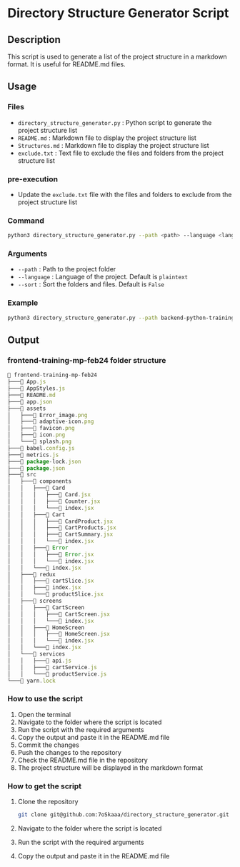 # Directory Structure Generator Script

## Description

This script is used to generate a list of the project structure in a markdown format. It is useful for README.md files.

## Usage

### Files

- `directory_structure_generator.py` : Python script to generate the project structure list
- `README.md` : Markdown file to display the project structure list
- `Structures.md` : Markdown file to display the project structure list
- `exclude.txt` : Text file to exclude the files and folders from the project structure list

### pre-execution

- Update the `exclude.txt` file with the files and folders to exclude from the project structure list

### Command

```bash
python3 directory_structure_generator.py --path <path> --language <language> --sort <sort>
```

### Arguments

- `--path` : Path to the project folder
- `--language` : Language of the project. Default is `plaintext`
- `--sort` : Sort the folders and files. Default is `False`

### Example

```bash
python3 directory_structure_generator.py --path backend-python-training-feb-24 --language python --sort True
```

## Output

### frontend-training-mp-feb24 folder structure

```js
📁 frontend-training-mp-feb24
├───📄 App.js
├───📄 AppStyles.js
├───📄 README.md
├───📄 app.json
├───📁 assets
│   ├───📄 Error_image.png
│   ├───📄 adaptive-icon.png
│   ├───📄 favicon.png
│   ├───📄 icon.png
│   └───📄 splash.png
├───📄 babel.config.js
├───📄 metrics.js
├───📄 package-lock.json
├───📄 package.json
├───📁 src
│   ├───📁 components
│   │   ├───📁 Card
│   │   │   ├───📄 Card.jsx
│   │   │   ├───📄 Counter.jsx
│   │   │   └───📄 index.jsx
│   │   ├───📁 Cart
│   │   │   ├───📄 CardProduct.jsx
│   │   │   ├───📄 CartProducts.jsx
│   │   │   ├───📄 CartSummary.jsx
│   │   │   └───📄 index.jsx
│   │   ├───📁 Error
│   │   │   ├───📄 Error.jsx
│   │   │   └───📄 index.jsx
│   │   └───📄 index.jsx
│   ├───📁 redux
│   │   ├───📄 cartSlice.jsx
│   │   ├───📄 index.jsx
│   │   └───📄 productSlice.jsx
│   ├───📁 screens
│   │   ├───📁 CartScreen
│   │   │   ├───📄 CartScreen.jsx
│   │   │   └───📄 index.jsx
│   │   ├───📁 HomeScreen
│   │   │   ├───📄 HomeScreen.jsx
│   │   │   └───📄 index.jsx
│   │   └───📄 index.jsx
│   └───📁 services
│   │   ├───📄 api.js
│   │   ├───📄 cartService.js
│   │   └───📄 productService.js
└───📄 yarn.lock
```

### How to use the script

1. Open the terminal
2. Navigate to the folder where the script is located
3. Run the script with the required arguments
4. Copy the output and paste it in the README.md file
5. Commit the changes
6. Push the changes to the repository
7. Check the README.md file in the repository
8. The project structure will be displayed in the markdown format

### How to get the script

1. Clone the repository

    ```bash
    git clone git@github.com:7oSkaaa/directory_structure_generator.git
    ```

2. Navigate to the folder where the script is located
3. Run the script with the required arguments
4. Copy the output and paste it in the README.md file
